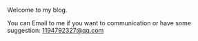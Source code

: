 

 Welcome to my blog.

 You can Email to me if you want to communication or have some suggestion: 1194792327@qq.com